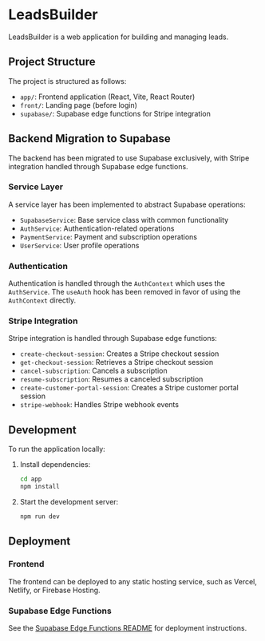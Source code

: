 # LeadsBuilder

LeadsBuilder is a web application for building and managing leads.

## Project Structure

The project is structured as follows:

- `app/`: Frontend application (React, Vite, React Router)
- `front/`: Landing page (before login)
- `supabase/`: Supabase edge functions for Stripe integration

## Backend Migration to Supabase

The backend has been migrated to use Supabase exclusively, with Stripe integration handled through Supabase edge functions.

### Service Layer

A service layer has been implemented to abstract Supabase operations:

- `SupabaseService`: Base service class with common functionality
- `AuthService`: Authentication-related operations
- `PaymentService`: Payment and subscription operations
- `UserService`: User profile operations

### Authentication

Authentication is handled through the `AuthContext` which uses the `AuthService`. The `useAuth` hook has been removed in favor of using the `AuthContext` directly.

### Stripe Integration

Stripe integration is handled through Supabase edge functions:

- `create-checkout-session`: Creates a Stripe checkout session
- `get-checkout-session`: Retrieves a Stripe checkout session
- `cancel-subscription`: Cancels a subscription
- `resume-subscription`: Resumes a canceled subscription
- `create-customer-portal-session`: Creates a Stripe customer portal session
- `stripe-webhook`: Handles Stripe webhook events

## Development

To run the application locally:

1. Install dependencies:
   ```bash
   cd app
   npm install
   ```

2. Start the development server:
   ```bash
   npm run dev
   ```

## Deployment

### Frontend

The frontend can be deployed to any static hosting service, such as Vercel, Netlify, or Firebase Hosting.

### Supabase Edge Functions

See the [Supabase Edge Functions README](supabase/functions/README.md) for deployment instructions.
